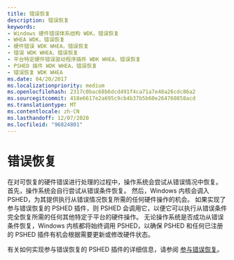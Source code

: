 ```yaml
---
title: 错误恢复
description: 错误恢复
keywords:
- Windows 硬件错误体系结构 WDK，错误恢复
- WHEA WDK，错误恢复
- 硬件错误 WDK WHEA，错误恢复
- 错误 WDK WHEA，错误恢复
- 平台特定硬件错误驱动程序插件 WDK WHEA，错误恢复
- PSHED 插件 WDK WHEA，错误恢复
- 错误恢复 WDK WHEA
ms.date: 04/20/2017
ms.localizationpriority: medium
ms.openlocfilehash: 2317c0bac68b6dcd491f4ca71a7e48a26cdc86a2
ms.sourcegitcommit: 418e6617e2a695c9cb4b37b5b60e264760858acd
ms.translationtype: MT
ms.contentlocale: zh-CN
ms.lasthandoff: 12/07/2020
ms.locfileid: "96824801"
---
```

# <a name="error-recovery"></a>错误恢复


在对可恢复的硬件错误进行处理的过程中，操作系统会尝试从错误情况中恢复。 首先，操作系统会自行尝试从错误条件恢复。 然后，Windows 内核会调入 PSHED，为其提供执行从错误情况恢复所需的任何硬件操作的机会。 如果实现了参与错误恢复的 PSHED 插件，则 PSHED 会调用它，以便它可以执行从错误条件完全恢复所需的任何其他特定于平台的硬件操作。 无论操作系统是否成功从错误条件恢复，Windows 内核都将始终调用 PSHED，以确保 PSHED 和任何已注册的 PSHED 插件有机会根据需要更新或修改硬件状态。

有关如何实现参与错误恢复的 PSHED 插件的详细信息，请参阅 [参与错误恢复](participating-in-error-recovery.md)。

 

 





